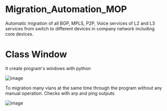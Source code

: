 # Migration_Automation_MOP
Automatic migration of all BGP, MPLS, P2P, Voice services of L2 and L3 services from switch to different devices in company network including core devices.

# Class Window
It create program's windows with python

![image](https://user-images.githubusercontent.com/96883175/159185044-eed8e67d-6e40-4646-961e-4691068ea6e5.png)

To migration many vlans at the same time through the program without any manual operation. Checks with arp and ping outputs

![image](https://user-images.githubusercontent.com/96883175/159185181-c6f4c01b-34c4-4789-85fe-20429a99816d.png)



